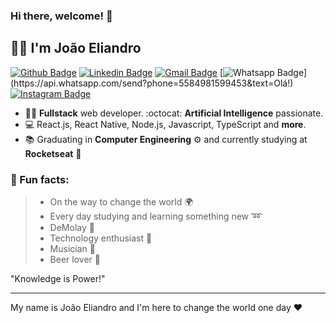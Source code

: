 ### Hi there, welcome! 👋

## :man_technologist: I'm João Eliandro

[![Github Badge](https://img.shields.io/badge/-Github-000?style=flat-square&logo=Github&logoColor=white&link=https://github.com/joaoeliandro)](https://github.com/joaoeliandro)
[![Linkedin Badge](https://img.shields.io/badge/-LinkedIn-blue?style=flat-square&logo=Linkedin&logoColor=white&link=https://www.linkedin.com/in/jo%C3%A3o-eliandro/)](https://www.linkedin.com/in/jo%C3%A3o-eliandro/)
[![Gmail Badge](https://img.shields.io/badge/-Gmail-c14438?style=flat-square&logo=Gmail&logoColor=white&link=mailto:eliandrogermano@gmail.com)](mailto:eliandrogermano@gmail.com)
[![Whatsapp Badge](https://img.shields.io/badge/-Whatsapp-4CA143?style=flat-square&labelColor=4CA143&logo=whatsapp&logoColor=white&link=https://api.whatsapp.com/send?phone=5584981599453&text=Olá!)](https://api.whatsapp.com/send?phone=5584981599453&text=Olá!)
[![Instagram Badge](https://img.shields.io/badge/-Instagram-BF008C?style=flat-square&logo=Instagram&logoColor=white&link=https://www.instagram.com/eliandrogermano)](https://www.instagram.com/eliandrogermano) 

- :man_technologist: **Fullstack** web developer. :octocat: **Artificial Intelligence** passionate.
- :computer: React.js, React Native, Node.js, Javascript, TypeScript and **more**.
- :books: Graduating in **Computer Engineering** ⚙ and currently studying at **Rocketseat** :purple_heart:


### :scroll: Fun facts: 
>  * On the way to change the world :earth_africa: 
>  * Every day studying and learning something new :loop:
>  * DeMolay :crown:
>  * Technology enthusiast :high_brightness: 
>  * Musician :saxophone:
>  * Beer lover 🍺

"Knowledge is Power!"
  
  ---
  
  My name is João Eliandro and I'm here to change the world one day :heart:
